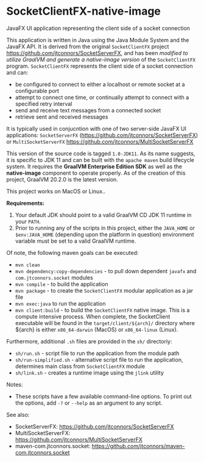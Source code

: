 # SocketClientFX-native-image
JavaFX UI application representing the client side of a socket connection

This application is written in Java using the Java Module System and the JavaFX API.  It is derived from the original ```SocketClientFX``` project https://github.com/jtconnors/SocketServerFX, and has been *modified to utilize GraalVM and generate a native-image version* of the ```SocketClientFX``` program. ```SocketClientFX``` represents the client side of a socket connection and can:

   - be configured to connect to either a localhost or remote socket at a configurable port
   - attempt to connect one time, or continually attempt to connect with a specified retry interval
   - send and receive text messages from a connected socket
   - retrieve sent and received messages

It is typically used in conjucntion with one of two server-side JavaFX UI applications:
```SocketServerFX``` (https://github.com/jtconnors/SocketServerFX)
or
```MultiSocketServerFX``` https://github.com/jtconnors/MultiSocketServerFX

This version of the source code is tagged ```1.0-JDK11```.  As its name suggests, it is specific to JDK 11 and can be built with the ```apache maven``` build lifecycle system.  It requires the **GraalVM Enterprise Edition SDK** as well as the **native-image** component to operate properly.  As of the creation of this project, GraalVM 20.2.0 is the latest version.

This project works on MacOS or Linux..

**Requirements:**
1. Your default JDK should point to a valid GraalVM CD JDK 11 runtime in your ```PATH```.
2. Prior to running any of the scripts in this project, either the ```JAVA_HOME``` or ```$env:JAVA_HOME``` (depending upon the platform in question) environment variable must be set to a valid GraalVM runtime.

Of note, the following maven goals can be executed:

   - ```mvn clean```
   - ```mvn dependency:copy-dependencies``` - to pull down dependent ```javafx``` and ```com.jtconnors.socket``` modules
   - ```mvn compile``` - to build the application
   - ```mvn package``` - to create the ```SocketClientFX``` modular application as a jar file
   - ```mvn exec:java``` to run the application
   - ```mvn client:build``` - to build the ```SocketClientFX``` native image.  This is a compute intensive process.  When complete, the SocketClient executable will be found in the ```target/client/${arch}/``` directory where ${arch} is either ```x86_64-darwin``` (MacOS) or ```x86_64-linux``` (Linux).
   
Furthermore, additional ```.sh```  files are provided in the ```sh/``` directoriy:
   - ```sh/run.sh``` - script file to run the application from the module path
   - ```sh/run-simplified.sh``` - alternative script file to run the application, determines main class from ```SocketClientFX``` module
   - ```sh/link.sh``` - creates a runtime image using the ```jlink``` utility


Notes:
   - These scripts have a few available command-line options.  To print out
the options, add ```-?``` or ```--help``` as an argument to any script.

See also:

- SocketServerFX: https://github.com/jtconnors/SocketServerFX
- MultiSocketServerFX: https://github.com/jtconnors/MultiSocketServerFX
- maven-com.jtconnors.socket: https://github.com/jtconnors/maven-com.jtconnors.socket
